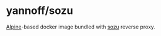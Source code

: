 # yannoff/sozu

[Alpine](https://alpinelinux.org/)-based docker image bundled with [sozu](https://github.com/sozu-proxy/sozu) reverse proxy.
